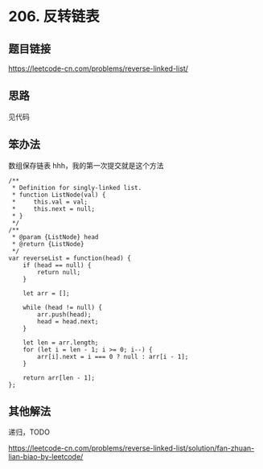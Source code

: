 # 206. 反转链表

## 题目链接

https://leetcode-cn.com/problems/reverse-linked-list/

## 思路

见代码

## 笨办法

数组保存链表 hhh，我的第一次提交就是这个方法

```
/**
 * Definition for singly-linked list.
 * function ListNode(val) {
 *     this.val = val;
 *     this.next = null;
 * }
 */
/**
 * @param {ListNode} head
 * @return {ListNode}
 */
var reverseList = function(head) {
    if (head == null) {
        return null;
    }

    let arr = [];
    
    while (head != null) {
        arr.push(head);
        head = head.next;
    }

    let len = arr.length;
    for (let i = len - 1; i >= 0; i--) {
        arr[i].next = i === 0 ? null : arr[i - 1];
    }

    return arr[len - 1];
};
```

## 其他解法

递归，TODO

https://leetcode-cn.com/problems/reverse-linked-list/solution/fan-zhuan-lian-biao-by-leetcode/
